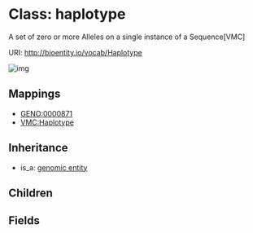 # Class: haplotype


A set of zero or more Alleles on a single instance of a Sequence[VMC]

URI: http://bioentity.io/vocab/Haplotype

![img](http://yuml.me/diagram/nofunky/class/\[GenomicEntity]^-\[Haplotype],%20)
## Mappings

 * [GENO:0000871](http://purl.obolibrary.org/obo/GENO_0000871)
 * [VMC:Haplotype](http://purl.obolibrary.org/obo/VMC_Haplotype)
## Inheritance

 *  is_a: [genomic entity](GenomicEntity.md)
## Children

## Fields

